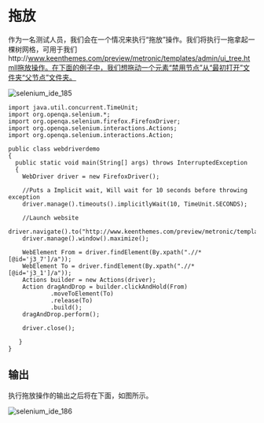 # 拖放

作为一名测试人员，我们会在一个情况来执行“拖放”操作。我们将执行一拖拿起一棵树网格，可用于我们http://www.keenthemes.com/preview/metronic/templates/admin/ui_tree.htmll拖放操作。在下面的例子中，我们想拖动一个元素“禁用节点”从“最初打开”文件夹“父节点”文件夹。

![selenium_ide_185](http://www.yiibai.com/uploads/allimg/140927/21231I000-0.jpg)

```
import java.util.concurrent.TimeUnit;
import org.openqa.selenium.*;
import org.openqa.selenium.firefox.FirefoxDriver;
import org.openqa.selenium.interactions.Actions;
import org.openqa.selenium.interactions.Action;

public class webdriverdemo
{
  public static void main(String[] args) throws InterruptedException
  {
	WebDriver driver = new FirefoxDriver();

	//Puts a Implicit wait, Will wait for 10 seconds before throwing exception
	driver.manage().timeouts().implicitlyWait(10, TimeUnit.SECONDS);

	//Launch website
	driver.navigate().to("http://www.keenthemes.com/preview/metronic/templates/admin/ui_tree.htmll");
	driver.manage().window().maximize();
	 
 	WebElement From = driver.findElement(By.xpath(".//*[@id='j3_7']/a"));
	WebElement To = driver.findElement(By.xpath(".//*[@id='j3_1']/a"));
	Actions builder = new Actions(driver);
	Action dragAndDrop = builder.clickAndHold(From)
			.moveToElement(To)
			.release(To)
			.build();
	dragAndDrop.perform();
	
	driver.close(); 
 
   }
}
```

## 输出

执行拖放操作的输出之后将在下面，如图所示。

![selenium_ide_186](http://www.yiibai.com/uploads/allimg/140927/21231HC4-1.jpg)